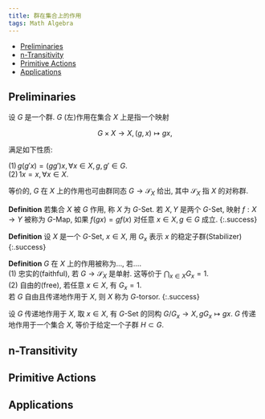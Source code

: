 ```yaml
---
title: 群在集合上的作用
tags: Math Algebra
---
```



<!-- vim-markdown-toc GFM -->

* [Preliminaries](#preliminaries)
* [n-Transitivity](#n-transitivity)
* [Primitive Actions](#primitive-actions)
* [Applications](#applications)

<!-- vim-markdown-toc -->

## Preliminaries
设 $G$ 是一个群. $G$ (左)作用在集合 $X$ 上是指一个映射

$$
    G \times X \to X, (g,x) \mapsto gx,
$$

满足如下性质:

$(1)\, g(g'x) = (gg')x, \forall x \in X, g,g' \in G$.  
$(2)\, 1x = x,\forall x \in X$.

等价的, $G$ 在 $X$ 上的作用也可由群同态 $G \to \mathcal{S}_X$ 给出, 其中 $\mathcal{S}_X$ 指 $X$ 的对称群.

**Definition** 若集合 $X$ 被 $G$ 作用, 称 $X$ 为 $G$-Set. 若 $X,Y$ 是两个 $G$-Set, 映射 $f: X \to Y$ 被称为 $G$-Map, 如果 $f(gx) = gf(x)$ 对任意 $x \in X, g \in G$ 成立.
{:.success}

**Definition** 设 $X$ 是一个 $G$-Set, $x \in X$, 用 $G_x$ 表示 $x$ 的稳定子群(Stabilizer)
{:.success}

**Definition** $G$ 在 $X$ 上的作用被称为$\ldots$, 若$\ldots$.  
$(1)$ 忠实的(faithful), 若 $G \to \mathcal{S}_X$ 是单射. 这等价于 $\bigcap_{x \in X}G_x = 1$.  
$(2)$ 自由的(free), 若任意 $x \in X$, 有 $G_x = 1$.  
若 $G$ 自由且传递地作用于 $X$, 则 $X$ 称为 $G$-torsor.
{:.success}

设 $G$ 传递地作用于 $X$, 取 $x \in X$, 有 $G$-Set 的同构 $G/G_x \to X, gG_x \mapsto gx$. $G$ 传递地作用于一个集合 $X$, 等价于给定一个子群 $H \subset G$.
## n-Transitivity

## Primitive Actions

## Applications
